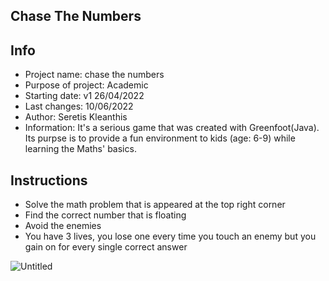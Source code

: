 ## Chase The Numbers

## Info
- Project name: chase the numbers
- Purpose of project: Academic
- Starting date: v1 26/04/2022
- Last changes: 10/06/2022
- Author: Seretis Kleanthis
- Information: It's a serious game that was created with Greenfoot(Java). Its purpse is to provide a fun environment to kids (age: 6-9) while learning the Maths' basics.


## Instructions

- Solve the math problem that is appeared at the top right corner
- Find the correct number that is floating
- Avoid the enemies
- You have 3 lives, you lose one every time you touch an enemy but you gain on for every single correct answer

![Untitled](https://user-images.githubusercontent.com/26447021/173193093-d06fb653-f385-4620-8207-e79a24efa12a.png)
